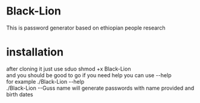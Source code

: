 # Black-Lion
This is password generator based on ethiopian people research

# installation
after cloning it just use sduo shmod +x Black-Lion<br />
and you should be good to go if you need help you can use --help <br />
for example ./Black-Lion --help<br />
            ./Black-Lion --Guss name will generate passwords with name provided and birth dates <br />
